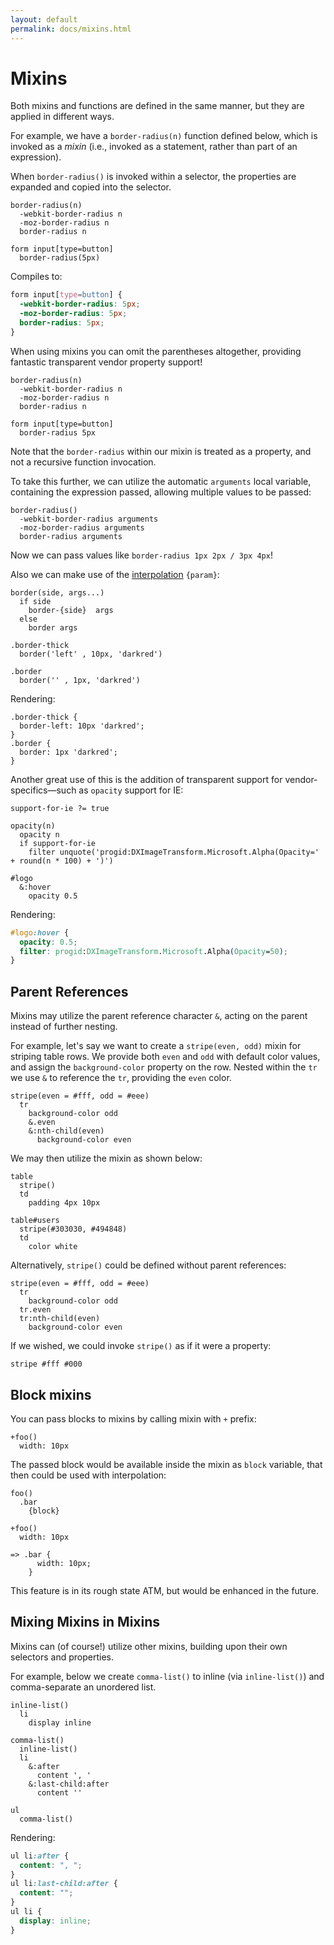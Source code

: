```yaml
---
layout: default
permalink: docs/mixins.html
---
```


# Mixins

Both mixins and functions are defined in the same manner, but they are applied in different ways. 

For example, we have a `border-radius(n)` function defined below, which is invoked as a _mixin_ (i.e., invoked as a statement, rather than part of an expression).

When `border-radius()` is invoked within a selector, the properties are expanded and copied into the selector.

```stylus
border-radius(n)
  -webkit-border-radius n
  -moz-border-radius n
  border-radius n

form input[type=button]
  border-radius(5px)
```

Compiles to:

```css
form input[type=button] {
  -webkit-border-radius: 5px;
  -moz-border-radius: 5px;
  border-radius: 5px;
}
```

When using mixins you can omit the parentheses altogether, providing fantastic transparent vendor property support!

```stylus
border-radius(n)
  -webkit-border-radius n
  -moz-border-radius n
  border-radius n

form input[type=button]
  border-radius 5px
```

Note that the `border-radius` within our mixin is treated as a property, and not a recursive function invocation. 

To take this further, we can utilize the automatic `arguments` local variable, containing the expression passed, allowing multiple values to be passed:

```stylus
border-radius()
  -webkit-border-radius arguments
  -moz-border-radius arguments
  border-radius arguments
```

Now we can pass values like `border-radius 1px 2px / 3px 4px`!

Also we can make use of the [interpolation](http://stylus-lang.com/docs/interpolation.html) `{param}`:

```stylus
border(side, args...)
  if side
    border-{side}  args
  else
    border args

.border-thick
  border('left' , 10px, 'darkred')

.border
  border('' , 1px, 'darkred')
```

Rendering: 
	
```stylus
.border-thick {
  border-left: 10px 'darkred';
}
.border {
  border: 1px 'darkred';
}
```

Another great use of this is the addition of transparent support for vendor-specifics—such as `opacity` support for IE:

```stylus
support-for-ie ?= true

opacity(n)
  opacity n
  if support-for-ie
    filter unquote('progid:DXImageTransform.Microsoft.Alpha(Opacity=' + round(n * 100) + ')')

#logo
  &:hover
    opacity 0.5
```

Rendering:

```css
#logo:hover {
  opacity: 0.5;
  filter: progid:DXImageTransform.Microsoft.Alpha(Opacity=50);
}
```

## Parent References

Mixins may utilize the parent reference character `&`, acting on the parent instead of further nesting. 
 
For example, let's say we want to create a `stripe(even, odd)` mixin for striping table rows. We provide both `even` and `odd` with default color values, and assign the `background-color` property on the row. Nested within the `tr` we use `&` to reference the `tr`, providing the `even` color.

```stylus
stripe(even = #fff, odd = #eee)
  tr
    background-color odd
    &.even
    &:nth-child(even)
      background-color even
```

We may then utilize the mixin as shown below:

```stylus
table
  stripe()
  td
    padding 4px 10px

table#users
  stripe(#303030, #494848)
  td
    color white
```

Alternatively, `stripe()` could be defined without parent references:

```stylus
stripe(even = #fff, odd = #eee)
  tr
    background-color odd
  tr.even
  tr:nth-child(even)
    background-color even
```

If we wished, we could invoke `stripe()` as if it were a property:

```stylus
stripe #fff #000
```

## Block mixins

You can pass blocks to mixins by calling mixin with `+` prefix:

```stylus
+foo()
  width: 10px
```

The passed block would be available inside the mixin as `block` variable, that then could be used with interpolation:

```stylus
foo()
  .bar
    {block}

+foo()
  width: 10px

=> .bar {
      width: 10px;
    }
```

This feature is in its rough state ATM, but would be enhanced in the future.

## Mixing Mixins in Mixins

Mixins can (of course!) utilize other mixins, building upon their own selectors and properties. 
 
For example, below we create `comma-list()` to inline (via `inline-list()`) and comma-separate an unordered list.
 
```stylus
inline-list()
  li
    display inline

comma-list()
  inline-list()
  li
    &:after
      content ', '
    &:last-child:after
      content ''

ul
  comma-list()
```

Rendering:

```css
ul li:after {
  content: ", ";
}
ul li:last-child:after {
  content: "";
}
ul li {
  display: inline;
}
```
